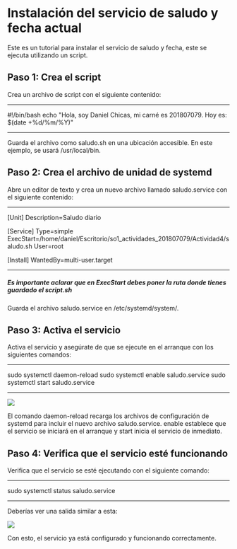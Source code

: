 # Instalación del servicio de saludo y fecha actual

Este es un tutorial para instalar el servicio de saludo y fecha, este se ejecuta utilizando un script.

## Paso 1: Crea el script
Crea un archivo de script con el siguiente contenido:

---
\#!/bin/bash
echo "Hola, soy Daniel Chicas, mi carné es 201807079. Hoy es: $(date +%d/%m/%Y)"

---
Guarda el archivo como saludo.sh en una ubicación accesible. En este ejemplo, se usará /usr/local/bin.

## Paso 2: Crea el archivo de unidad de systemd
Abre un editor de texto y crea un nuevo archivo llamado saludo.service con el siguiente contenido:

--- 

[Unit]
Description=Saludo diario

[Service]
Type=simple
ExecStart=/home/daniel/Escritorio/so1_actividades_201807079/Actividad4/saludo.sh
User=root

[Install]
WantedBy=multi-user.target

--- 

##### Es importante aclarar que en ExecStart debes poner la ruta donde tienes guardado el script.sh

Guarda el archivo saludo.service en /etc/systemd/system/.

## Paso 3: Activa el servicio
Activa el servicio y asegúrate de que se ejecute en el arranque con los siguientes comandos:

--- 
sudo systemctl daemon-reload
sudo systemctl enable saludo.service
sudo systemctl start saludo.service

---

<p aligne="center">
	<image src="./comandos.png">
</p>

El comando daemon-reload recarga los archivos de configuración de systemd para incluir el nuevo archivo saludo.service. enable establece que el servicio se iniciará en el arranque y start inicia el servicio de inmediato.

## Paso 4: Verifica que el servicio esté funcionando
Verifica que el servicio se esté ejecutando con el siguiente comando:

---
sudo systemctl status saludo.service

---

Deberías ver una salida similar a esta:

<p aligne="center">
	<image src="./servicio.png">
</p>

Con esto, el servicio ya está configurado y funcionando correctamente.
